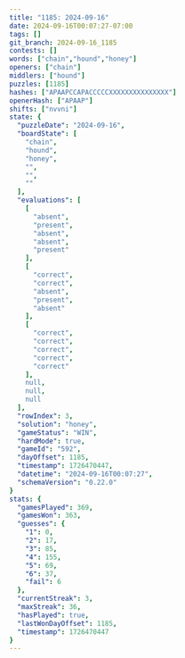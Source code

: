 ```yaml
---
title: "1185: 2024-09-16"
date: 2024-09-16T00:07:27-07:00
tags: []
git_branch: 2024-09-16_1185
contests: []
words: ["chain","hound","honey"]
openers: ["chain"]
middlers: ["hound"]
puzzles: [1185]
hashes: ["APAAPCCAPACCCCCXXXXXXXXXXXXXXX"]
openerHash: ["APAAP"]
shifts: ["nvvni"]
state: {
  "puzzleDate": "2024-09-16",
  "boardState": [
    "chain",
    "hound",
    "honey",
    "",
    "",
    ""
  ],
  "evaluations": [
    [
      "absent",
      "present",
      "absent",
      "absent",
      "present"
    ],
    [
      "correct",
      "correct",
      "absent",
      "present",
      "absent"
    ],
    [
      "correct",
      "correct",
      "correct",
      "correct",
      "correct"
    ],
    null,
    null,
    null
  ],
  "rowIndex": 3,
  "solution": "honey",
  "gameStatus": "WIN",
  "hardMode": true,
  "gameId": "592",
  "dayOffset": 1185,
  "timestamp": 1726470447,
  "datetime": "2024-09-16T00:07:27",
  "schemaVersion": "0.22.0"
}
stats: {
  "gamesPlayed": 369,
  "gamesWon": 363,
  "guesses": {
    "1": 0,
    "2": 17,
    "3": 85,
    "4": 155,
    "5": 69,
    "6": 37,
    "fail": 6
  },
  "currentStreak": 3,
  "maxStreak": 36,
  "hasPlayed": true,
  "lastWonDayOffset": 1185,
  "timestamp": 1726470447
}
---
```

<!-- more -->
